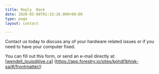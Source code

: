 ```yaml
---
title: Reply  Back
date: 2020-05-08T01:33:28.000+00:00
type: page
layout: contact

---
```

 Contact us today to discuss any of your hardware related issues or if you need to have your computer fixed. 

You can fill out this form, or send an e-mail directly at: \[wendell_louis@live.ca\]
(https://app.forestry.io/sites/kphdl1bhisk-sa/#/frontmatter/)